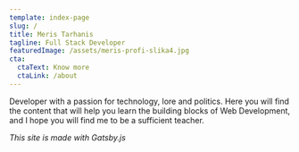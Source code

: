 ```yaml
---
template: index-page
slug: /
title: Meris Tarhanis
tagline: Full Stack Developer
featuredImage: /assets/meris-profi-slika4.jpg
cta:
  ctaText: Know more
  ctaLink: /about
---
```

Developer with a passion for technology, lore and politics. Here you will find the content that will help you learn the building blocks of Web Development, and I hope you will find me to be a sufficient teacher. 

*This site is made with Gatsby.js*